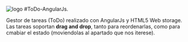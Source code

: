 ![logo](https://raw.github.com/1N0T/images/master/global/1N0T.png)
#ToDo-AngularJs.

Gestor de tareas (ToDo) realizado con AngularJs y HTML5 Web storage. Las tareas soportan **drag and drop**, tanto para reordenarlas, como para cmabiar el estado (moviendolas al apartado que nos iterese).
